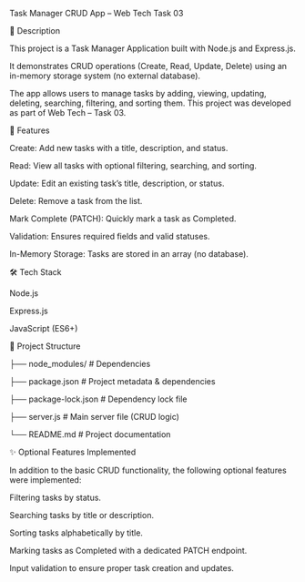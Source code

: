 Task Manager CRUD App – Web Tech Task 03

📌 Description

This project is a Task Manager Application built with Node.js and Express.js.

It demonstrates CRUD operations (Create, Read, Update, Delete) using an in-memory storage system (no external database).

The app allows users to manage tasks by adding, viewing, updating, deleting, searching, filtering, and sorting them.
This project was developed as part of Web Tech – Task 03.

🚀 Features

Create: Add new tasks with a title, description, and status.

Read: View all tasks with optional filtering, searching, and sorting.

Update: Edit an existing task’s title, description, or status.

Delete: Remove a task from the list.

Mark Complete (PATCH): Quickly mark a task as Completed.

Validation: Ensures required fields and valid statuses.

In-Memory Storage: Tasks are stored in an array (no database).

🛠️ Tech Stack

Node.js

Express.js

JavaScript (ES6+)

📂 Project Structure

├── node_modules/         # Dependencies

├── package.json          # Project metadata & dependencies

├── package-lock.json     # Dependency lock file

├── server.js             # Main server file (CRUD logic)

└── README.md             # Project documentation


✨ Optional Features Implemented


In addition to the basic CRUD functionality, the following optional features were implemented:

Filtering tasks by status.

Searching tasks by title or description.

Sorting tasks alphabetically by title.

Marking tasks as Completed with a dedicated PATCH endpoint.

Input validation to ensure proper task creation and updates.
